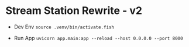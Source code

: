 # Stream Station Rewrite - v2
- Dev Env
    ` source .venv/bin/activate.fish `

- Run App
    `uvicorn app.main:app --reload --host 0.0.0.0 --port 8000`
